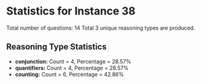 # Statistics for Instance 38
Total number of questions: 14
Total 3 unique reasoning types are produced.
## Reasoning Type Statistics
- **conjunction:** Count = 4, Percentage = 28.57%
- **quantifiers:** Count = 4, Percentage = 28.57%
- **counting:** Count = 6, Percentage = 42.86%
